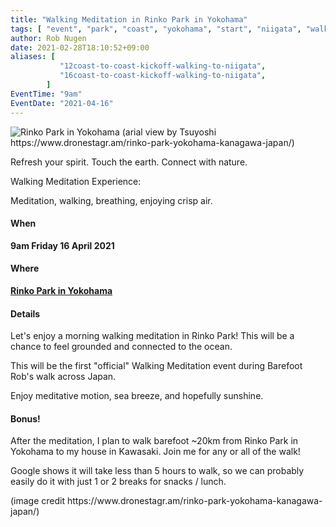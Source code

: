 ```yaml
---
title: "Walking Meditation in Rinko Park in Yokohama"
tags: [ "event", "park", "coast", "yokohama", "start", "niigata", "walk", "barefoot" ]
author: Rob Nugen
date: 2021-02-28T18:10:52+09:00
aliases: [
           "12coast-to-coast-kickoff-walking-to-niigata",
           "16coast-to-coast-kickoff-walking-to-niigata",
        ]
EventTime: "9am"
EventDate: "2021-04-16"
---
```


<img
src="//b.robnugen.com/blog/2021/rinko_park.jpg"
alt="Rinko Park in Yokohama (arial view by Tsuyoshi https://www.dronestagr.am/rinko-park-yokohama-kanagawa-japan/)"
class="title" />

Refresh your spirit. Touch the earth. Connect with nature.

Walking Meditation Experience:

Meditation, walking, breathing, enjoying crisp air.

#### When

**9am Friday 16 April 2021**

#### Where

**[Rinko Park in Yokohama](https://goo.gl/maps/ZB2C79ye578aapX26)**

#### Details

Let's enjoy a morning walking meditation in Rinko Park!
This will be a chance to feel grounded and connected to the ocean.

This will be the
first
"official" Walking Meditation event during Barefoot Rob's walk across Japan.

Enjoy meditative motion, sea breeze, and hopefully sunshine.

#### Bonus!

After the meditation,
I plan to
walk barefoot ~20km from Rinko Park in Yokohama to my house in Kawasaki.  Join me
for any or all of the walk!

Google shows it will take less than 5 hours to walk, so we can
probably easily do it with just 1 or 2 breaks for snacks / lunch.

<div class="note">(image credit https://www.dronestagr.am/rinko-park-yokohama-kanagawa-japan/)</div>
